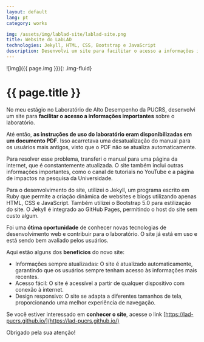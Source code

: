 ```yaml
---
layout: default
lang: pt
category: works

img: /assets/img/lablad-site/lablad-site.png
title: Website do LabLAD
technologies: Jekyll, HTML, CSS, Bootstrap e JavaScript
description: Desenvolvi um site para facilitar o acesso a informações importantes sobre o LabLAD, como o manual de utilização do laboratório, o canal de tutoriais no YouTube e a página de impactos na pesquisa da Universidade.
---
```


![img]({{ page.img }}){: .img-fluid}

# **{{ page.title }}**

No meu estágio no Laboratório de Alto Desempenho da PUCRS, desenvolvi um site para **facilitar o acesso a informações importantes** sobre o laboratório.

Até então, **as instruções de uso do laboratório eram disponibilizadas em um documento PDF**. Isso acarretava uma desatualização do manual para os usuários mais antigos, visto que o PDF não se atualiza automaticamente.

Para resolver esse problema, transferi o manual para uma página da internet, que é constantemente atualizada. O site também inclui outras informações importantes, como o canal de tutoriais no YouTube e a página de impactos na pesquisa da Universidade.

Para o desenvolvimento do site, utilizei o Jekyll, um programa escrito em Ruby que permite a criação dinâmica de websites e blogs utilizando apenas HTML, CSS e JavaScript. Também utilizei o Bootstrap 5.0 para estilização do site. O Jekyll é integrado ao GitHub Pages, permitindo o host do site sem custo algum.

Foi uma **ótima oportunidade** de conhecer novas tecnologias de desenvolvimento web e contribuir para o laboratório. O site já está em uso e está sendo bem avaliado pelos usuários.

Aqui estão alguns dos **benefícios** do novo site:

- Informações sempre atualizadas: O site é atualizado automaticamente, garantindo que os usuários sempre tenham acesso às informações mais recentes.
- Acesso fácil: O site é acessível a partir de qualquer dispositivo com conexão à internet.
- Design responsivo: O site se adapta a diferentes tamanhos de tela, proporcionando uma melhor experiência de navegação.

Se você estiver interessado em **conhecer o site**, acesse o link [https://lad-pucrs.github.io/](https://lad-pucrs.github.io/)

Obrigado pela sua atenção!
